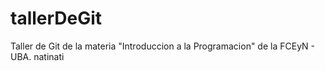 # tallerDeGit

Taller de Git de la materia "Introduccion a la Programacion" de la FCEyN - UBA.
natinati